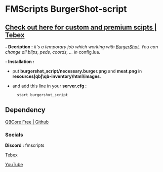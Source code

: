 # FMScripts BurgerShot-script

## [Check out here for custom and premium scipts | Tebex](https://fmscripts.tebex.io/)

**- Decription :** _it's a temporary job which working with [BurgerShot](https://fr.gta5-mods.com/maps/gtaiv-burgershot-interior-sp-and-fivem). You can change all blips, peds, coords, ... in_ config.lua.

**- Installation :**

- put **burgershot_script/necessary.burger.png** and **meat.png** in **resources\[qb]\qb-inventory\html\images**.
    
- and add this line in your **server.cfg** :

        start burgershot_script

## Dependency
[QBCore Free | Github](https://github.com/qbcore-framework/qb-core)


### Socials

**Discord :** fmscripts

[Tebex](https://fmscripts.tebex.io/)

[YouTube](https://www.youtube.com/@fmscripts)

